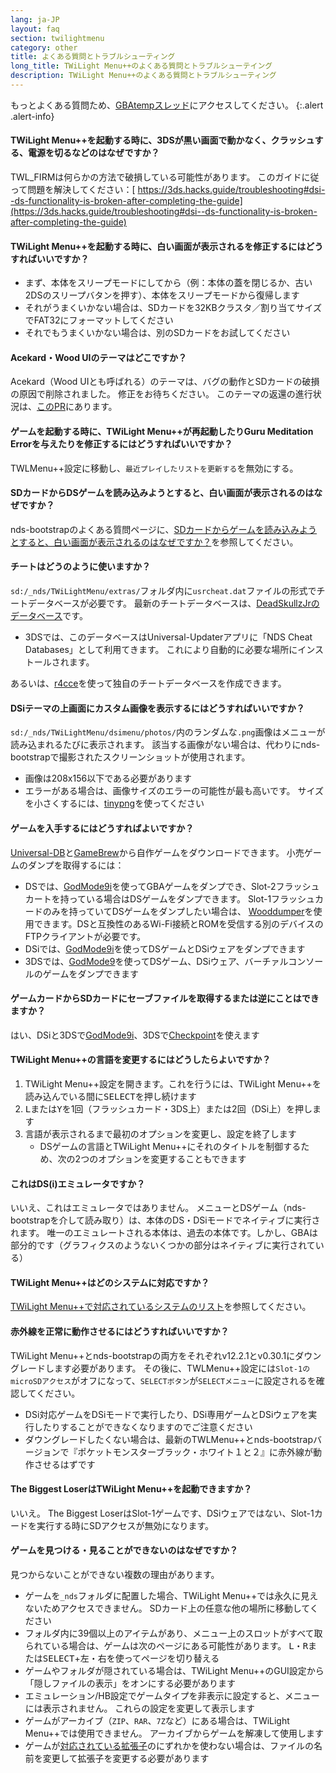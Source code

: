 ```yaml
---
lang: ja-JP
layout: faq
section: twilightmenu
category: other
title: よくある質問とトラブルシューティング
long_title: TWiLight Menu++のよくある質問とトラブルシューテイング
description: TWiLight Menu++のよくある質問とトラブルシューティング
---
```


もっとよくある質問ため、[GBAtempスレッド](https://gbatemp.net/threads/ds-i-3ds-twilight-menu-gui-for-ds-i-games-and-ds-i-menu-replacement.472200/)にアクセスしてください。
{:.alert .alert-info}

#### TWiLight Menu++を起動する時に、3DSが黒い画面で動かなく、クラッシュする、電源を切るなどのはなぜですか？
TWL_FIRMは何らかの方法で破損している可能性があります。 このガイドに従って問題を解決してください：[ https://3ds.hacks.guide/troubleshooting#dsi--ds-functionality-is-broken-after-completing-the-guide](https://3ds.hacks.guide/troubleshooting#dsi--ds-functionality-is-broken-after-completing-the-guide)

#### TWiLight Menu++を起動する時に、白い画面が表示されるを修正するにはどうすればいいですか？
- まず、本体をスリープモードにしてから（例：本体の蓋を閉じるか、古い2DSのスリープバタンを押す）、本体をスリープモードから復帰します
- それがうまくいかない場合は、SDカードを32KBクラスタ／割り当てサイズでFAT32にフォーマットしてください
- それでもうまくいかない場合は、別のSDカードをお試してください

#### Acekard・Wood UIのテーマはどこですか？
Acekard（Wood UIとも呼ばれる）のテーマは、バグの動作とSDカードの破損の原因で削除されました。 修正をお待ちください。 このテーマの返還の進行状況は、[このPR](https://github.com/DS-Homebrew/TWiLightMenu/pull/1109)にあります。

#### ゲームを起動する時に、TWiLight Menu++が再起動したりGuru Meditation Errorを与えたりを修正するにはどうすればいいですか？
TWLMenu++設定に移動し、`最近プレイしたリストを更新する`を無効にする。

#### SDカードからDSゲームを読み込みようとすると、白い画面が表示されるのはなぜですか？
nds-bootstrapのよくある質問ページに、[SDカードからゲームを読み込みようとすると、白い画面が表示されるのはなぜですか？](../nds-bootstrap/faq?faq=why-do-i-get-a-white-screen-when-trying-to-load-a-game-from-sd-card)を参照してください。

#### チートはどうのように使いますか？
`sd:/_nds/TWiLightMenu/extras/`フォルダ内に`usrcheat.dat`ファイルの形式でチートデータベースが必要です。 最新のチートデータベースは、[DeadSkullzJrのデータベース](https://gbatemp.net/threads/deadskullzjrs-flashcart-cheat-databases.488711/)です。
- 3DSでは、このデータベースはUniversal-Updaterアプリに「NDS Cheat Databases」として利用てきます。 これにより自動的に必要な場所にインストールされます。

あるいは、[r4cce](http://hp.vector.co.jp/authors/VA013928/soft.html)を使って独自のチートデータベースを作成できます。

#### DSiテーマの上画面にカスタム画像を表示するにはどうすればいいですか？
`sd:/_nds/TWiLightMenu/dsimenu/photos/`内のランダムな`.png`画像はメニューが読み込まれるたびに表示されます。 該当する画像がない場合は、代わりにnds-bootstrapで撮影されたスクリーンショットが使用されます。

- 画像は208x156以下である必要があります
- エラーがある場合は、画像サイズのエラーの可能性が最も高いです。 サイズを小さくするには、[tinypng](https://tinypng.com)を使ってください

#### ゲームを入手するにはどうすればよいですか？
[Universal-DB](https://db.universal-team.net/ds)と[GameBrew](https://www.gamebrew.org/wiki/List_of_all_DS_homebrew#Games)から自作ゲームをダウンロードできます。 小売ゲームのダンプを取得するには：
- DSでは、[GodMode9i](https://github.com/DS-Homebrew/GodMode9i/releases)を使ってGBAゲームをダンプでき、Slot-2フラッシュカートを持っている場合はDSゲームをダンプできます。 Slot-1フラッシュカードのみを持っていてDSゲームをダンプしたい場合は、 [Wooddumper](https://digiex.net/attachments/wooddumper_r89-zip.14735/)を使用できます。DSと互換性のあるWi-Fi接続とROMを受信する別のデバイスのFTPクライアントが必要です。
- DSiでは、[GodMode9i](https://github.com/DS-Homebrew/GodMode9i/releases)を使ってDSゲームとDSiウェアをダンプできます
- 3DSでは、[GodMode9](https://github.com/d0k3/GodMode9/releases)を使ってDSゲーム、DSiウェア、バーチァルコンソールのゲームをダンプできます

#### ゲームカードからSDカードにセーブファイルを取得するまたは逆にことはできますか？
はい、DSiと3DSで[GodMode9i](https://github.com/DS-Homebrew/GodMode9i/releases)、3DSで[Checkpoint](https://github.com/FlagBrew/Checkpoint/releases)を使えます

#### TWiLight Menu++の言語を変更するにはどうしたらよいですか？
1. TWiLight Menu++設定を開きます。これを行うには、TWiLight Menu++を読み込んでいる間に<kbd>SELECT</kbd>を押し続けます
1. <kbd class="l">L</kbd>または<kbd class="face">Y</kbd>を1回（フラッシュカード・3DS上）または2回（DSi上）を押します
1. 言語が表示されるまで最初のオプションを変更し、設定を終了します
   - DSゲームの言語とTWiLight Menu++にそれのタイトルを制御するため、次の2つのオプションを変更することもできます

#### これはDS(i)エミュレータですか？
いいえ、これはエミュレータではありません。 メニューとDSゲーム（nds-bootstrapを介して読み取り）は、本体のDS・DSiモードでネイティブに実行されます。 唯一のエミュレートされる本体は、過去の本体です。しかし、GBAは部分的です（グラフィクスのようないくつかの部分はネイティブに実行されている）

#### TWiLight Menu++はどのシステムに対応ですか？
[TWiLight Menu++で対応されているシステムのリスト](../ds-index/emulators#twilight-menuで対応されているシステムのリスト)を参照してください。

#### 赤外線を正常に動作させるにはどうすればいいですか？
TWiLight Menu++とnds-bootstrapの両方をそれぞれv12.2.1とv0.30.1にダウングレードします必要があります。 その後に、TWLMenu++設定には`Slot-1のmicroSDアクセス`がオフになって、`SELECTボタン`が`SELECTメニュー`に設定されるを確認してください。
- DSi対応ゲームをDSiモードで実行したり、DSi専用ゲームとDSiウェアを実行したりすることができなくなりますのでご注意ください
- ダウングレードしたくない場合は、最新のTWLMenu++とnds-bootstrapバージョンで『ポケットモンスターブラック・ホワイト１と２』に赤外線が動作させるはずです

#### The Biggest LoserはTWiLight Menu++を起動できますか？
いいえ。 The Biggest LoserはSlot-1ゲームです、DSiウェアではない、Slot-1カードを実行する時にSDアクセスが無効になります。

#### ゲームを見つける・見ることができないのはなぜですか？
見つからないことができない複数の理由があります。
- ゲームを`_nds`フォルダに配置した場合、TWiLight Menu++では永久に見えないためアクセスできません。 SDカード上の任意な他の場所に移動してください
- フォルダ内に39個以上のアイテムがあり、メニュー上のスロットがすべて取られている場合は、ゲームは次のページにある可能性があります。 <kbd class="l">L</kbd>・<kbd class="r">R</kbd>または<kbd>SELECT</kbd>+<kbd>左</kbd>・<kbd>右</kbd>を使ってページを切り替える
- ゲームやフォルダが隠されている場合は、TWiLight Menu++のGUI設定から「隠しファイルの表示」をオンにする必要があります
- エミュレーション/HB設定でゲームタイプを非表示に設定すると、メニューには表示されません。 これらの設定を変更して表示します
- ゲームがアーカイブ（`ZIP`、`RAR`、`7Z`など）にある場合は、TWiLight Menu++では使用できません。 アーカイブからゲームを解凍して使用します
- ゲームが[対応されている拡張子](../ds-index/emulators#list-of-systems-supported-by-twilight-menu)のにずれかを使わない場合は、ファイルの名前を変更して拡張子を変更する必要があります
